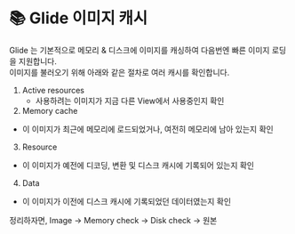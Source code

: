 # 📚 Glide 이미지 캐시
Glide 는 기본적으로 메모리 & 디스크에 이미지를 캐싱하여 다음번엔 빠른 이미지 로딩을 지원합니다.  
이미지를 불러오기 위해 아래와 같은 절차로 여러 캐시를 확인합니다.

1. Active resources
   - 사용하려는 이미지가 지금 다른 View에서 사용중인지 확인
2. Memory cache
  - 이 이미지가 최근에 메모리에 로드되었거나, 여전히 메모리에 남아 있는지 확인
3. Resource
  - 이 이미지가 예전에 디코딩, 변환 및 디스크 캐시에 기록되어 있는지 확인
4. Data
  - 이 이미지가 이전에 디스크 캐시에 기록되었던 데이터였는지 확인

정리하자면, Image -> Memory check -> Disk check -> 원본

